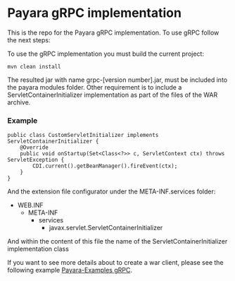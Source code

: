 # Payara gRPC implementation

This is the repo for the Payara gRPC implementation. To use gRPC follow the next steps:

To use the gRPC implementation you must build the current project:

```
mvn clean install
```

The resulted jar with name grpc-[version number].jar, must be included into the payara modules folder. 
Other requirement is to include a ServletContainerInitializer implementation as part of the files of the WAR archive.

### Example

```
public class CustomServletInitializer implements ServletContainerInitializer {
    @Override
    public void onStartup(Set<Class<?>> c, ServletContext ctx) throws ServletException {
        CDI.current().getBeanManager().fireEvent(ctx);
    }
}
```

And the extension file configurator under the META-INF.services folder:

- WEB.INF
  - META-INF
    - services
      - javax.servlet.ServletContainerInitializer

And within the content of this file the name of the ServletContainerInitializer implementation class

If you want to see more details about to create a war client, please see the following example [Payara-Examples gRPC](https://github.com/payara/Payara-Examples/tree/master/grpc).  


